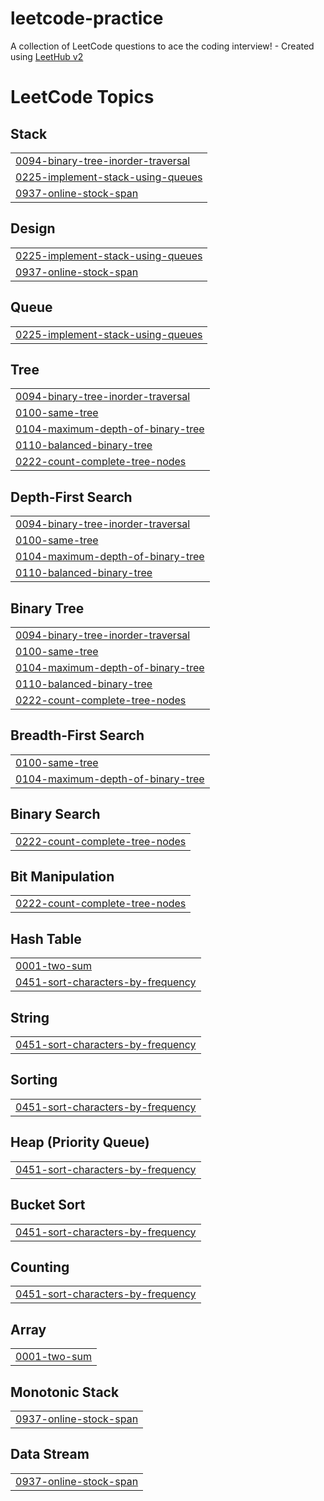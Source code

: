 # leetcode-practice
A collection of LeetCode questions to ace the coding interview! - Created using [LeetHub v2](https://github.com/arunbhardwaj/LeetHub-2.0)

<!---LeetCode Topics Start-->
# LeetCode Topics
## Stack
|  |
| ------- |
| [0094-binary-tree-inorder-traversal](https://github.com/varunvermaa/leetcode-practice/tree/master/0094-binary-tree-inorder-traversal) |
| [0225-implement-stack-using-queues](https://github.com/varunvermaa/leetcode-practice/tree/master/0225-implement-stack-using-queues) |
| [0937-online-stock-span](https://github.com/varunvermaa/leetcode-practice/tree/master/0937-online-stock-span) |
## Design
|  |
| ------- |
| [0225-implement-stack-using-queues](https://github.com/varunvermaa/leetcode-practice/tree/master/0225-implement-stack-using-queues) |
| [0937-online-stock-span](https://github.com/varunvermaa/leetcode-practice/tree/master/0937-online-stock-span) |
## Queue
|  |
| ------- |
| [0225-implement-stack-using-queues](https://github.com/varunvermaa/leetcode-practice/tree/master/0225-implement-stack-using-queues) |
## Tree
|  |
| ------- |
| [0094-binary-tree-inorder-traversal](https://github.com/varunvermaa/leetcode-practice/tree/master/0094-binary-tree-inorder-traversal) |
| [0100-same-tree](https://github.com/varunvermaa/leetcode-practice/tree/master/0100-same-tree) |
| [0104-maximum-depth-of-binary-tree](https://github.com/varunvermaa/leetcode-practice/tree/master/0104-maximum-depth-of-binary-tree) |
| [0110-balanced-binary-tree](https://github.com/varunvermaa/leetcode-practice/tree/master/0110-balanced-binary-tree) |
| [0222-count-complete-tree-nodes](https://github.com/varunvermaa/leetcode-practice/tree/master/0222-count-complete-tree-nodes) |
## Depth-First Search
|  |
| ------- |
| [0094-binary-tree-inorder-traversal](https://github.com/varunvermaa/leetcode-practice/tree/master/0094-binary-tree-inorder-traversal) |
| [0100-same-tree](https://github.com/varunvermaa/leetcode-practice/tree/master/0100-same-tree) |
| [0104-maximum-depth-of-binary-tree](https://github.com/varunvermaa/leetcode-practice/tree/master/0104-maximum-depth-of-binary-tree) |
| [0110-balanced-binary-tree](https://github.com/varunvermaa/leetcode-practice/tree/master/0110-balanced-binary-tree) |
## Binary Tree
|  |
| ------- |
| [0094-binary-tree-inorder-traversal](https://github.com/varunvermaa/leetcode-practice/tree/master/0094-binary-tree-inorder-traversal) |
| [0100-same-tree](https://github.com/varunvermaa/leetcode-practice/tree/master/0100-same-tree) |
| [0104-maximum-depth-of-binary-tree](https://github.com/varunvermaa/leetcode-practice/tree/master/0104-maximum-depth-of-binary-tree) |
| [0110-balanced-binary-tree](https://github.com/varunvermaa/leetcode-practice/tree/master/0110-balanced-binary-tree) |
| [0222-count-complete-tree-nodes](https://github.com/varunvermaa/leetcode-practice/tree/master/0222-count-complete-tree-nodes) |
## Breadth-First Search
|  |
| ------- |
| [0100-same-tree](https://github.com/varunvermaa/leetcode-practice/tree/master/0100-same-tree) |
| [0104-maximum-depth-of-binary-tree](https://github.com/varunvermaa/leetcode-practice/tree/master/0104-maximum-depth-of-binary-tree) |
## Binary Search
|  |
| ------- |
| [0222-count-complete-tree-nodes](https://github.com/varunvermaa/leetcode-practice/tree/master/0222-count-complete-tree-nodes) |
## Bit Manipulation
|  |
| ------- |
| [0222-count-complete-tree-nodes](https://github.com/varunvermaa/leetcode-practice/tree/master/0222-count-complete-tree-nodes) |
## Hash Table
|  |
| ------- |
| [0001-two-sum](https://github.com/varunvermaa/leetcode-practice/tree/master/0001-two-sum) |
| [0451-sort-characters-by-frequency](https://github.com/varunvermaa/leetcode-practice/tree/master/0451-sort-characters-by-frequency) |
## String
|  |
| ------- |
| [0451-sort-characters-by-frequency](https://github.com/varunvermaa/leetcode-practice/tree/master/0451-sort-characters-by-frequency) |
## Sorting
|  |
| ------- |
| [0451-sort-characters-by-frequency](https://github.com/varunvermaa/leetcode-practice/tree/master/0451-sort-characters-by-frequency) |
## Heap (Priority Queue)
|  |
| ------- |
| [0451-sort-characters-by-frequency](https://github.com/varunvermaa/leetcode-practice/tree/master/0451-sort-characters-by-frequency) |
## Bucket Sort
|  |
| ------- |
| [0451-sort-characters-by-frequency](https://github.com/varunvermaa/leetcode-practice/tree/master/0451-sort-characters-by-frequency) |
## Counting
|  |
| ------- |
| [0451-sort-characters-by-frequency](https://github.com/varunvermaa/leetcode-practice/tree/master/0451-sort-characters-by-frequency) |
## Array
|  |
| ------- |
| [0001-two-sum](https://github.com/varunvermaa/leetcode-practice/tree/master/0001-two-sum) |
## Monotonic Stack
|  |
| ------- |
| [0937-online-stock-span](https://github.com/varunvermaa/leetcode-practice/tree/master/0937-online-stock-span) |
## Data Stream
|  |
| ------- |
| [0937-online-stock-span](https://github.com/varunvermaa/leetcode-practice/tree/master/0937-online-stock-span) |
<!---LeetCode Topics End-->